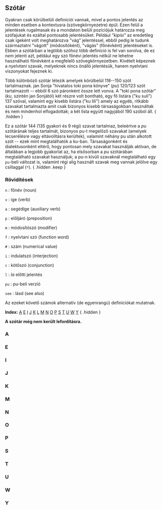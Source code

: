 ## Szótár

Gyakran csak körülbelüli definíciói vannak, mivel a pontos jelentés az minden esetben a kontextusra (szövegkörnyezetre) épül. Ezen felül a jelentések rugalmasak és a mondaton belüli pozíciójuk határozza meg szófajukat és ezáltal pontosabb jelentésüket. Például *"kipisi"* az eredetileg csak igeként volt meghatározva "vág" jelentéssel, ebből pedig le tudunk származtatni "vágott" (módosítóként), "vágás" (főnévként) jelentéseket is. Ebben a szótárban a legtöbb szóhoz több definíció is fel van sorolva, de ez *nem* jelenti azt, például egy szó főnévi jelentés nélkül ne lehetne használható főnévként a megfelelő szövegkörnyezetben. Kivételt képeznek a *nyelvtani* szavak, melyeknek nincs önálló jelentésük, hanem nyelvtani viszonyokat fejeznek ki.

Több különböző szótár létezik amelyek körülbelül 118--150 szót tartalmaznak. jan Sonja "hivatalos toki pona könyve" (*pu*) 120/123 szót tartalmazott -- ebből 6 szó páronként össze lett vonva. A "toki pona szótár" (*ku*, szintén jan Sonjától) két részre volt bontható, egy fő listára ("ku suli") 137 szóval, valamint egy kisebb listára ("ku lili") amely az egyéb, ritkább szavakat tartalmazta amit csak bizonyos kisebb társaságokban használtak és nem mindenhol elfogadottak; a két lista együtt nagyjából 190 szóból áll.
{ .hidden }

Ez a szótár 144 (135 gyakori és 9 régi) szavat tartalmaz, beleértve a *pu* szótárának teljes tartalmát, bizonyos pu-t megelőző szavakat (amelyek lecserélésre vagy eltávolításra kerültek), valamint néhány pu után alkotott szót -- ezek mint megtalálhatók a *ku*-ban. Társaságonként és dialektusonként eltérő, hogy pontosan mely szavakat használják aktívan, de általában a legjobb gyakorlat az, ha elsősorban a *pu* szótárában megtalálható szavakat használjuk; a pu-n kívüli szavaknál megtalálható egy `p`&shy;`u`-beli változat is, valamint régi alig használt szavak meg vannak jelölve egy csillaggal (`*`).
{ .hidden .keep }

### Rövidítések

`n`
: főnév (noun)

`v`
: ige (verb)

`a`
: segédige (auxiliary verb)

`p`
: előljáró (preposition)

`m`
: módosítószó (modifier)

`f`
: nyelvtani szó (function word)

`#`
: szám (numerical value)

`i`
: indulatszó (interjection)

`c`
: kötőszó (conjunction)

`l`
: *la* előtti jelentés

`pu`
: pu-beli verzió

`see`
: lásd (see also)

Az ezeket követő számok alternatív (de egyenrangú) definíciókat mutatnak.

**Index:** [A](#a) [E](#e) [I](#i) [J](#j) [K](#k) [L](#l) [M](#m) [N](#n) [O](#o) [P](#p) [S](#s) [T](#t) [U](#u) [W](#w) [Y](#y)
{ .hidden }

**A szótár még nem került lefordításra.**

### A

### E

### I

### J

### K

### M

### N

### O

### P

### S

### T

### U

### W

### Y
